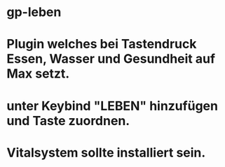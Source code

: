 # gp-leben
# Plugin welches bei Tastendruck Essen, Wasser und Gesundheit auf Max setzt.
# unter Keybind "LEBEN" hinzufügen und Taste zuordnen.
# Vitalsystem sollte installiert sein.
